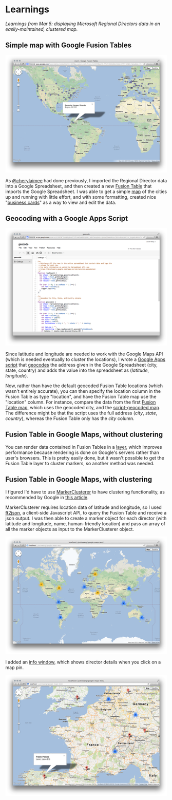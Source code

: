 # Learnings
*Learnings from Mar 5: displaying Microsoft Regional Directors data in an easily-maintained, clustered map.*

## Simple map with Google Fusion Tables

![MSRD Fusion Table map](images/map-1.png)

As [@cherylaimee](https://github.com/cherylaimee) had done previously, I imported the Regional Director data into a Google Spreadsheet, and then created a new [Fusion Table](http://support.google.com/fusiontables/answer/2571232?hl=en) that imports the Google Spreadsheet. I was able to get a simple [map](https://www.google.com/fusiontables/embedviz?viz=MAP&q=select+col3+from+1sVN3S9Jwz5h_TTniYvGGIktbKvVj4ph_DYhY-20&h=false&lat=15.568154790235885&lng=-56.14238&z=3&t=1&l=col3&y=2&tmplt=3) of the cities up and running with little effort, and with some formatting, created nice "[business cards](https://www.google.com/fusiontables/embedviz?viz=CARD&q=select+*+from+1sVN3S9Jwz5h_TTniYvGGIktbKvVj4ph_DYhY-20+order+by+col0+asc&tmplt=4&cpr=4)" as a way to view and edit the data.

## Geocoding with a Google Apps Script

![Apps script development environment](images/apps-script.png)

Since latitude and longitude are needed to work with the Google Maps API (which is needed eventually to cluster the locations), I wrote a [Google Apps script](https://developers.google.com/apps-script/) that [geocodes](https://developers.google.com/apps-script/class_geocoder) the address given in the Google Spreadsheet (city, state, country) and adds the value into the spreadsheet as (*latitude*, *longitude*).

Now, rather than have the default geocoded Fusion Table locations (which wasn't entirely accurate), you can then specify the location column in the Fusion Table as type "location", and have the Fusion Table map use the "location" column. For instance, compare the data from the first [Fusion Table map](https://www.google.com/fusiontables/embedviz?viz=MAP&q=select+col3+from+1sVN3S9Jwz5h_TTniYvGGIktbKvVj4ph_DYhY-20&h=false&lat=15.568154790235885&lng=-56.14238&z=3&t=1&l=col3&y=2&tmplt=3), which uses the geocoded city, and the [script-geocoded map](https://www.google.com/fusiontables/embedviz?viz=MAP&q=select+col5+from+1sVN3S9Jwz5h_TTniYvGGIktbKvVj4ph_DYhY-20&h=false&lat=39.07413851881222&lng=-77.66656606250001&z=4&t=1&l=col5&y=2&tmplt=3). The difference might be that the script uses the full address (*city*, *state*, *country*), whereas the Fusion Table only has the *city* column.

## Fusion Table in Google Maps, without clustering

You can render data contained in Fusion Tables in a [layer](https://developers.google.com/maps/documentation/javascript/layers#FusionTables), which improves performance because rendering is done on Google's servers rather than user's browsers. This is pretty easily done, but it wasn't possible to get the Fusion Table layer to cluster markers, so another method was needed.

## Fusion Table in Google Maps, with clustering

I figured I'd have to use [MarkerClusterer](http://gmaps-utility-library.googlecode.com/svn/trunk/markerclusterer/1.0/docs/reference.html) to have clustering functionality, as recommended by Google in [this article](https://developers.google.com/maps/articles/toomanymarkers).

MarkerClusterer requires location data of latitude and longitude, so I used [ft2json](http://ft2json.appspot.com/), a client-side Javascript API, to query the Fusion Table and receive a json output. I was then able to create a marker object for each director (with latitude and longitude, name, human-friendly location) and pass an array of all the marker objects as input to the MarkerClusterer object.

![MSRD map with clustering](images/cluster.png)

I added an [info window](https://developers.google.com/maps/documentation/javascript/overlays#InfoWindows), which shows director details when you click on a map pin.

![MSRD map with clustering, zoomed in](images/cluster-zoom.png)